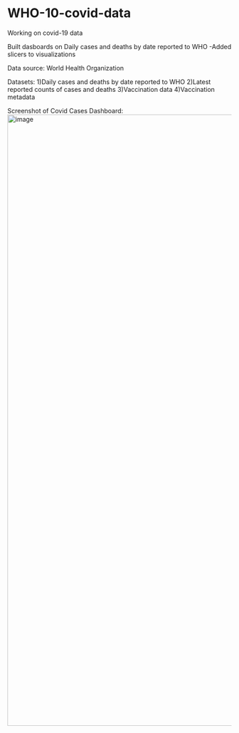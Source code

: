 # WHO-10-covid-data
Working on covid-19 data

Built dasboards on Daily cases and deaths by date reported to WHO
-Added slicers to visualizations











Data source: World Health Organization

Datasets:
1)Daily cases and deaths by date reported to WHO
2)Latest reported counts of cases and deaths
3)Vaccination data
4)Vaccination metadata

Screenshot of Covid Cases Dashboard:
<img width="1373" alt="image" src="https://github.com/varundeepakgudhe/WHO-10-covid-data/assets/112991463/eacaefd7-9c3e-4dd3-b2d5-894d9e3c1812">

